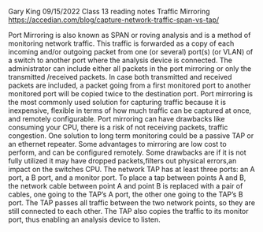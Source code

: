 Gary King
09/15/2022
Class 13 reading notes
Traffic Mirroring
https://accedian.com/blog/capture-network-traffic-span-vs-tap/

Port Mirroring is also known as SPAN  or roving analysis and is a method of monitoring network traffic.
This traffic is forwarded as a copy of each incoming and/or outgoing packet from one (or several) port(s) (or VLAN) of a switch to another port where the analysis device is connected.
The administrator can include either all packets in the port mirroring or only the transmitted /received packets. In case both transmitted and received packets are included, a packet going from a first monitored port to another monitored port will be copied twice to the destination port.
Port mirroring is the most commonly used solution for capturing traffic because it is inexpensive, flexible in terms of how much traffic can be captured at once, and remotely configurable.
Port mirroring can have drawbacks like consuming your CPU, there is a risk of not receiving packets, traffic congestion.
One solution to long term monitoring could be a passive TAP or an ethernet repeater.
Some advantages to mirroring are low cost to perform, and can be configured remotely.
Some drawbacks are if it is not fully utilized it may have dropped packets,filters out physical errors,an impact on the switches CPU.
The network TAP has at least three ports: an A port, a B port, and a monitor port. To place a tap between points A and B, the network cable between point A and point B is replaced with a pair of cables, one going to the TAP’s A port, the other one going to the TAP’s B port. The TAP passes all traffic between the two network points, so they are still connected to each other. The TAP also copies the traffic to its monitor port, thus enabling an analysis device to listen.
